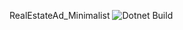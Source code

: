 RealEstateAd_Minimalist
![Dotnet Build](https://github.com/MatthieuBrossault/RealEstateAd_Minimalist/actions/workflows/dotnet.yml/badge.svg)
